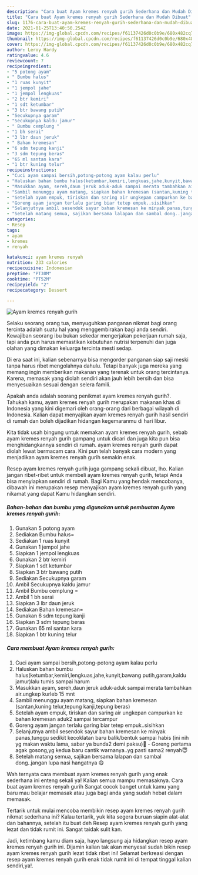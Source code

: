 ```yaml
---
description: "Cara buat Ayam kremes renyah gurih Sederhana dan Mudah Dibuat"
title: "Cara buat Ayam kremes renyah gurih Sederhana dan Mudah Dibuat"
slug: 1176-cara-buat-ayam-kremes-renyah-gurih-sederhana-dan-mudah-dibuat
date: 2021-01-25T13:40:50.254Z
image: https://img-global.cpcdn.com/recipes/f61137426d0c0b9e/680x482cq70/ayam-kremes-renyah-gurih-foto-resep-utama.jpg
thumbnail: https://img-global.cpcdn.com/recipes/f61137426d0c0b9e/680x482cq70/ayam-kremes-renyah-gurih-foto-resep-utama.jpg
cover: https://img-global.cpcdn.com/recipes/f61137426d0c0b9e/680x482cq70/ayam-kremes-renyah-gurih-foto-resep-utama.jpg
author: Leroy Hardy
ratingvalue: 4.6
reviewcount: 7
recipeingredient:
- "5 potong ayam"
- " Bumbu halus"
- "1 ruas kunyit"
- "1 jempol jahe"
- "1 jempol lengkuas"
- "2 btr kemiri"
- "1 sdt ketumbar"
- "3 btr bawang putih"
- "Secukupnya garam"
- "Secukupnya kaldu jamur"
- " Bumbu cemplung "
- "1 bh serai"
- "3 lbr daun jeruk"
- " Bahan kremesan"
- "6 sdm tepung kanji"
- "3 sdm tepung beras"
- "65 ml santan kara"
- "1 btr kuning telur"
recipeinstructions:
- "Cuci ayam sampai bersih,potong-potong ayam kalau perlu"
- "Haluskan bahan bumbu halus(ketumbar,kemiri,lengkuas,jahe,kunyit,bawang putih,garam,kaldu jamur)lalu tumis sampai harum"
- "Masukkan ayam, sereh,daun jeruk aduk-aduk sampai merata tambahkan air.ungkep kurleb 15 mnt"
- "Sambil menunggu ayam matang, siapkan bahan kremesan (santan,kuning telur,tepung kanji,tepung beras)"
- "Setelah ayam empuk, tiriskan dan saring air ungkepan campurkan ke bahan kremesan aduk2 sampai tercampur"
- "Goreng ayam jangan terlalu garing biar tetep empuk..sisihkan"
- "Selanjutnya ambil sesendok sayur bahan kremesan ke minyak panas,tunggu sedikit kecoklatan baru balik/bentuk sampai habis (ini nih yg makan waktu lama, sabar ya bunda2 demi paksu)😬 Goreng pertama agak gosong,yg kedua baru cantik warnanya..yg pasti sama2 renyah😇"
- "Setelah matang semua, sajikan bersama lalapan dan sambal dong..jangan lupa nasi hangatnya 😋"
categories:
- Resep
tags:
- ayam
- kremes
- renyah

katakunci: ayam kremes renyah 
nutrition: 233 calories
recipecuisine: Indonesian
preptime: "PT30M"
cooktime: "PT52M"
recipeyield: "2"
recipecategory: Dessert

---
```



![Ayam kremes renyah gurih](https://img-global.cpcdn.com/recipes/f61137426d0c0b9e/680x482cq70/ayam-kremes-renyah-gurih-foto-resep-utama.jpg)

Selaku seorang orang tua, menyuguhkan panganan nikmat bagi orang tercinta adalah suatu hal yang menggembirakan bagi anda sendiri. Kewajiban seorang ibu bukan sekedar mengerjakan pekerjaan rumah saja, tapi anda pun harus memastikan kebutuhan nutrisi terpenuhi dan juga olahan yang dimakan keluarga tercinta mesti sedap.

Di era  saat ini, kalian sebenarnya bisa mengorder panganan siap saji meski tanpa harus ribet mengolahnya dahulu. Tetapi banyak juga mereka yang memang ingin memberikan makanan yang terenak untuk orang tercintanya. Karena, memasak yang diolah sendiri akan jauh lebih bersih dan bisa menyesuaikan sesuai dengan selera famili. 



Apakah anda adalah seorang penikmat ayam kremes renyah gurih?. Tahukah kamu, ayam kremes renyah gurih merupakan makanan khas di Indonesia yang kini digemari oleh orang-orang dari berbagai wilayah di Indonesia. Kalian dapat menyajikan ayam kremes renyah gurih hasil sendiri di rumah dan boleh dijadikan hidangan kegemaranmu di hari libur.

Kita tidak usah bingung untuk memakan ayam kremes renyah gurih, sebab ayam kremes renyah gurih gampang untuk dicari dan juga kita pun bisa menghidangkannya sendiri di rumah. ayam kremes renyah gurih dapat diolah lewat bermacam cara. Kini pun telah banyak cara modern yang menjadikan ayam kremes renyah gurih semakin enak.

Resep ayam kremes renyah gurih juga gampang sekali dibuat, lho. Kalian jangan ribet-ribet untuk membeli ayam kremes renyah gurih, tetapi Anda bisa menyiapkan sendiri di rumah. Bagi Kamu yang hendak mencobanya, dibawah ini merupakan resep menyajikan ayam kremes renyah gurih yang nikamat yang dapat Kamu hidangkan sendiri.

<!--inarticleads1-->

##### Bahan-bahan dan bumbu yang digunakan untuk pembuatan Ayam kremes renyah gurih:

1. Gunakan 5 potong ayam
1. Sediakan  Bumbu halus=
1. Sediakan 1 ruas kunyit
1. Gunakan 1 jempol jahe
1. Siapkan 1 jempol lengkuas
1. Gunakan 2 btr kemiri
1. Siapkan 1 sdt ketumbar
1. Siapkan 3 btr bawang putih
1. Sediakan Secukupnya garam
1. Ambil Secukupnya kaldu jamur
1. Ambil  Bumbu cemplung =
1. Ambil 1 bh serai
1. Siapkan 3 lbr daun jeruk
1. Sediakan  Bahan kremesan=
1. Gunakan 6 sdm tepung kanji
1. Siapkan 3 sdm tepung beras
1. Gunakan 65 ml santan kara
1. Siapkan 1 btr kuning telur




<!--inarticleads2-->

##### Cara membuat Ayam kremes renyah gurih:

1. Cuci ayam sampai bersih,potong-potong ayam kalau perlu
1. Haluskan bahan bumbu halus(ketumbar,kemiri,lengkuas,jahe,kunyit,bawang putih,garam,kaldu jamur)lalu tumis sampai harum
1. Masukkan ayam, sereh,daun jeruk aduk-aduk sampai merata tambahkan air.ungkep kurleb 15 mnt
1. Sambil menunggu ayam matang, siapkan bahan kremesan (santan,kuning telur,tepung kanji,tepung beras)
1. Setelah ayam empuk, tiriskan dan saring air ungkepan campurkan ke bahan kremesan aduk2 sampai tercampur
1. Goreng ayam jangan terlalu garing biar tetep empuk..sisihkan
1. Selanjutnya ambil sesendok sayur bahan kremesan ke minyak panas,tunggu sedikit kecoklatan baru balik/bentuk sampai habis (ini nih yg makan waktu lama, sabar ya bunda2 demi paksu)😬 - Goreng pertama agak gosong,yg kedua baru cantik warnanya..yg pasti sama2 renyah😇
1. Setelah matang semua, sajikan bersama lalapan dan sambal dong..jangan lupa nasi hangatnya 😋




Wah ternyata cara membuat ayam kremes renyah gurih yang enak sederhana ini enteng sekali ya! Kalian semua mampu memasaknya. Cara buat ayam kremes renyah gurih Sangat cocok banget untuk kamu yang baru mau belajar memasak atau juga bagi anda yang sudah hebat dalam memasak.

Tertarik untuk mulai mencoba membikin resep ayam kremes renyah gurih nikmat sederhana ini? Kalau tertarik, yuk kita segera buruan siapin alat-alat dan bahannya, setelah itu buat deh Resep ayam kremes renyah gurih yang lezat dan tidak rumit ini. Sangat taidak sulit kan. 

Jadi, ketimbang kamu diam saja, hayo langsung aja hidangkan resep ayam kremes renyah gurih ini. Dijamin kalian tak akan menyesal sudah bikin resep ayam kremes renyah gurih lezat tidak ribet ini! Selamat berkreasi dengan resep ayam kremes renyah gurih enak tidak rumit ini di tempat tinggal kalian sendiri,ya!.

